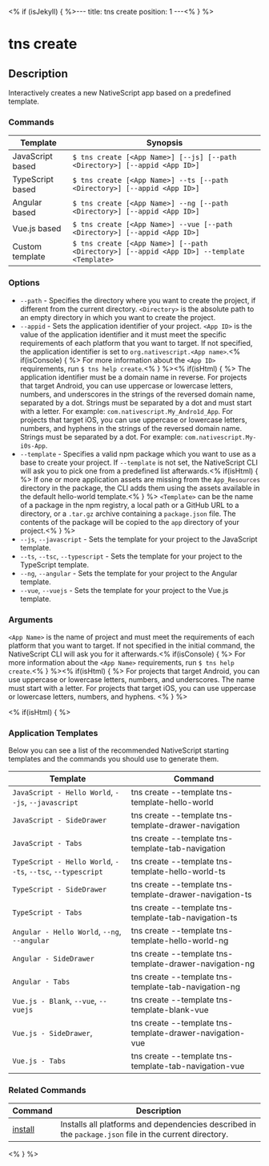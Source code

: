 <% if (isJekyll) { %>---
title: tns create
position: 1
---<% } %>

# tns create

## Description

Interactively creates a new NativeScript app based on a predefined template.

### Commands

Template | Synopsis
---------|---------
JavaScript based | `$ tns create [<App Name>] [--js] [--path <Directory>] [--appid <App ID>]`
TypeScript based | `$ tns create [<App Name>] --ts [--path <Directory>] [--appid <App ID>]`
Angular based | `$ tns create [<App Name>] --ng [--path <Directory>] [--appid <App ID>]`
Vue.js based | `$ tns create [<App Name>] --vue [--path <Directory>] [--appid <App ID>]`
Custom template | `$ tns create [<App Name>] [--path <Directory>] [--appid <App ID>] --template <Template>`

### Options

* `--path` - Specifies the directory where you want to create the project, if different from the current directory. `<Directory>` is the absolute path to an empty directory in which you want to create the project.
* `--appid` - Sets the application identifier of your project. `<App ID>` is the value of the application identifier and it must meet the specific requirements of each platform that you want to target. If not specified, the application identifier is set to `org.nativescript.<App name>`.<% if(isConsole) { %> For more information about the `<App ID>` requirements, run `$ tns help create`.<% } %><% if(isHtml) { %> The application identifier must be a domain name in reverse. For projects that target Android, you can use uppercase or lowercase letters, numbers, and underscores in the strings of the reversed domain name, separated by a dot. Strings must be separated by a dot and must start with a letter. For example: `com.nativescript.My_Andro1d_App`. For projects that target iOS, you can use uppercase or lowercase letters, numbers, and hyphens in the strings of the reversed domain name. Strings must be separated by a dot. For example: `com.nativescript.My-i0s-App`.
* `--template` - Specifies a valid npm package which you want to use as a base to create your project. If `--template` is not set, the NativeScript CLI will ask you to pick one from a predefined list afterwards.<% if(isHtml) { %> If one or more application assets are missing from the `App_Resources` directory in the package, the CLI adds them using the assets available in the default hello-world template.<% } %> `<Template>` can be the name of a package in the npm registry, a local path or a GitHub URL to a directory, or a `.tar.gz` archive containing a `package.json` file. The contents of the package will be copied to the `app` directory of your project.<% } %>
* `--js`, `--javascript` - Sets the template for your project to the JavaScript template.
* `--ts`, `--tsc`, `--typescript` - Sets the template for your project to the TypeScript template.
* `--ng`, `--angular` - Sets the template for your project to the Angular template.
* `--vue`, `--vuejs` - Sets the template for your project to the Vue.js template.

### Arguments

`<App Name>` is the name of project and must meet the requirements of each platform that you want to target. If not specified in the initial command, the NativeScript CLI will ask you for it afterwards.<% if(isConsole) { %> For more information about the `<App Name>` requirements, run `$ tns help create`.<% } %><% if(isHtml) { %> For projects that target Android, you can use uppercase or lowercase letters, numbers, and underscores. The name must start with a letter. For projects that target iOS, you can use uppercase or lowercase letters, numbers, and hyphens.
<% } %>

<% if(isHtml) { %>

### Application Templates

Below you can see a list of the recommended NativeScript starting templates and the commands you should use to generate them.

Template | Command
---------|----------
`JavaScript - Hello World`, `--js`, `--javascript` | tns create --template tns-template-hello-world
`JavaScript - SideDrawer` | tns create --template tns-template-drawer-navigation
`JavaScript - Tabs` | tns create --template tns-template-tab-navigation
`TypeScript - Hello World`, `--ts`, `--tsc`, `--typescript` | tns create --template tns-template-hello-world-ts
`TypeScript - SideDrawer` | tns create --template tns-template-drawer-navigation-ts
`TypeScript - Tabs` | tns create --template tns-template-tab-navigation-ts
`Angular - Hello World`, `--ng`, `--angular` | tns create --template tns-template-hello-world-ng
`Angular - SideDrawer` | tns create --template tns-template-drawer-navigation-ng
`Angular - Tabs` | tns create --template tns-template-tab-navigation-ng
`Vue.js - Blank`, `--vue`, `--vuejs` | tns create --template tns-template-blank-vue
`Vue.js - SideDrawer`, | tns create --template tns-template-drawer-navigation-vue
`Vue.js - Tabs` | tns create --template tns-template-tab-navigation-vue

### Related Commands

Command | Description
----------|----------
[install](/lib-management/install.html) | Installs all platforms and dependencies described in the `package.json` file in the current directory.
<% } %>
